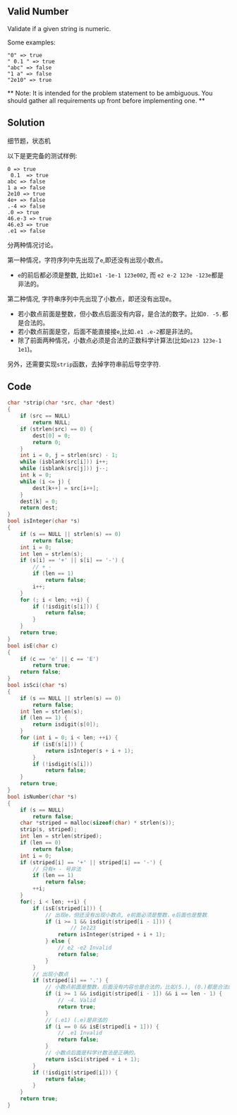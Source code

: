 ## Valid Number

Validate if a given string is numeric.

Some examples:
```
"0" => true
" 0.1 " => true
"abc" => false
"1 a" => false
"2e10" => true
```
** Note: It is intended for the problem statement to be ambiguous. You should gather all requirements up front before implementing one. **

## Solution

细节题，状态机

以下是更完备的测试样例:
```
0 => true
 0.1  => true
abc => false
1 a => false
2e10 => true
4e+ => false
.-4 => false
.0 => true
46.e-3 => true
46.e3 => true
.e1 => false
```

分两种情况讨论。

第一种情况，字符序列中先出现了`e`,即还没有出现小数点。

* `e`的前后都必须是整数, 比如`1e1 -1e-1 123e002`, 而 `e2 e-2 123e -123e`都是非法的。

第二种情况, 字符串序列中先出现了小数点，即还没有出现e。

* 若小数点前面是整数，但小数点后面没有内容，是合法的数字。比如`0. -5.`都是合法的。
* 若小数点前面是空，后面不能直接接`e`,比如`.e1 .e-2`都是非法的。
* 除了前面两种情况，小数点必须是合法的正数科学计算法(比如`e123 123e-1 1e1`)。

另外，还需要实现`strip`函数，去掉字符串前后导空字符.

## Code
```c
char *strip(char *src, char *dest)
{
	if (src == NULL)
		return NULL;
	if (strlen(src) == 0) {
		dest[0] = 0;
		return 0;
	}
	int i = 0, j = strlen(src) - 1;
	while (isblank(src[i])) i++;
	while (isblank(src[j])) j--;
	int k = 0;
	while (i <= j) {
		dest[k++] = src[i++];
	}
	dest[k] = 0;
	return dest;
}
bool isInteger(char *s)
{
	if (s == NULL || strlen(s) == 0)
		return false;
	int i = 0;
	int len = strlen(s);
	if (s[i] == '+' || s[i] == '-') {
		// + - 
		if (len == 1)
			return false;
		i++;
	}
	for (; i < len; ++i) {
		if (!isdigit(s[i])) {
			return false;
		}
	}
	return true;
}
bool isE(char c)
{
	if (c == 'e' || c == 'E')
		return true;
	return false;
}
bool isSci(char *s)
{
	if (s == NULL || strlen(s) == 0)
		return false;
	int len = strlen(s);
	if (len == 1) {
		return isdigit(s[0]);
	}
	for (int i = 0; i < len; ++i) {
		if (isE(s[i])) {
			return isInteger(s + i + 1);
		}
		if (!isdigit(s[i]))
			return false;
	}
	return true;
}
bool isNumber(char *s)
{
	if (s == NULL)
		return false;
	char *striped = malloc(sizeof(char) * strlen(s));
	strip(s, striped);
	int len = strlen(striped);
	if (len == 0)
		return false;
	int i = 0;
	if (striped[i] == '+' || striped[i] == '-') {
		// 只有+ - 号非法
		if (len == 1)
			return false;
		++i;
	}
	for(; i < len; ++i) {
		if (isE(striped[i])) {
			// 出现e，但还没有出现小数点, e前面必须是整数，e后面也是整数
			if (i >= 1 && isdigit(striped[i - 1])) {
					// 1e123
				return isInteger(striped + i + 1);
			} else {
				// e2 -e2 Invalid
				return false;
			}
		}
		// 出现小数点
		if (striped[i] == '.') {
			// 小数点前面是整数，后面没有内容也是合法的，比如(5.), (0.)都是合法的小数
			if (i >= 1 && isdigit(striped[i - 1]) && i == len - 1) {
				// -4. Valid
				return true;
			}
			// (.e1) (.e)是非法的
			if (i == 0 && isE(striped[i + 1])) {
				// .e1 Invalid
				return false;
			}
			// 小数点后面是科学计数法是正确的。
			return isSci(striped + i + 1);
		}
		if (!isdigit(striped[i])) {
			return false;
		}
	}
	return true;
}
```
